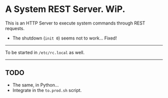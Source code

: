 # A System REST Server. WiP.

This is an HTTP Server to execute system commands through REST requests.

- The shutdown (`init 0`) seems not to work... Fixed!
---
To be started in `/etc/rc.local` as well.

---

## TODO
- The same, in Python...  
- Integrate in the `to.prod.sh` script.




